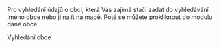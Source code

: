 Pro vyhledání údajů o obci, která Vás zajímá stačí zadat do vyhledávání jméno obce nebo ji najít na mapě. Poté se můžete prokliknout do modulu dané obce.

Vyhledání obce
